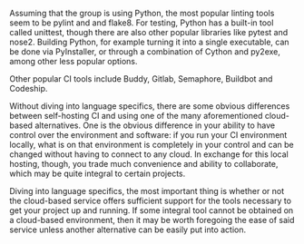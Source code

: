 Assuming that the group is using Python, the most popular linting tools seem to be pylint and and flake8. For testing, Python has a built-in tool called unittest, though there are also other popular libraries like pytest and nose2. Building Python, for example turning it into a single executable, can be done via PyInstaller, or through a combination of Cython and py2exe, among other less popular options.

Other popular CI tools include Buddy, Gitlab, Semaphore, Buildbot and Codeship. 

Without diving into language specifics, there are some obvious differences between self-hosting CI and using one of the many aforementioned cloud-based alternatives. One is the obvious difference in your ability to have control over the environment and software: if you run your CI environment locally, what is on that environment is completely in your control and can be changed without having to connect to any cloud. In exchange for this local hosting, though, you trade much convenience and ability to collaborate, which may be quite integral to certain projects.

Diving into language specifics, the most important thing is whether or not the cloud-based service offers sufficient support for the tools necessary to get your project up and running. If some integral tool cannot be obtained on a cloud-based environment, then it may be worth foregoing the ease of said service unless another alternative can be easily put into action.